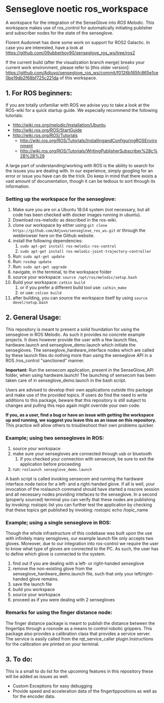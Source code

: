 # Senseglove noetic ros_workspace
A workspace for the integration of the SenseGlove into _ROS Melodic_.
This workspace makes use of ros_control for automatically initiating publisher and subscriber nodes for the state of the senseglove.

Florent Audonnet has done some work on support for ROS2 Galactic. In case you are interested, have a look at https://github.com/09ubberboy90/senseglove_ros_ws/tree/ros2

If the current build (after the visualization branch merge) breaks your current work environment, please refer to [this older version]: https://github.com/Adjuvo/senseglove_ros_ws/commit/f0126b165fc865e1ce0be19db2f68bf725c221da of this workspace. 


## 1. For ROS beginners: ##
If you are totally unfamiliar with ROS we advise you to take a look at the ROS-wiki for a quick startup guide.
We especially recommend the following tutorials:
* http://wiki.ros.org/melodic/Installation/Ubuntu
* http://wiki.ros.org/ROS/StartGuide
* http://wiki.ros.org/ROS/Tutorials
    * http://wiki.ros.org/ROS/Tutorials/InstallingandConfiguringROSEnvironment
    * http://wiki.ros.org/ROS/Tutorials/WritingPublisherSubscriber%28c%2B%2B%29

A large part of understanding/working with ROS is the ability to search for the issues you are dealing with.
In our experience, simply googling for an error or issue you have can do the trick. Do keep in mind that there exists a
vast amount of documentation, though it can be tedious to sort through its information.

### Setting up the workspace for the senseglove: ###
1. Make sure you are on a Ubuntu 18.04 system (not necessary, but all code has been checked with docker images running in ubuntu).
2. Download ros-melodic as described in the ros-wiki.
3. clone our workspace by either using `git clone https://github.com/Adjuvo/senseglove_ros_ws.git` or through the webbrowser here on the Github website.
4. install the following dependencies:
    1. `sudo apt-get install ros-melodic-ros-control`
    2. `sudo apt-get install ros-melodic-joint-trajectory-controller`
5. Run: `sudo apt-get update`
6. Run: `rosdep update`
7. Run: `sudo apt-get upgrade`
8. navigate, in the terminal, to the workspace folder
9. source your workspace: `source /opt/ros/melodic/setup.bash`
10. Build your workspace: `catkin build`
    1. or if you prefer a different build tool use: `catkin_make`
    2. or use: `colcon build`
11. after building, you can source the workspace itself by using `source devel/setup.bash`

## 2. General Usage: ##
This repository is meant to present a solid foundation for using the senseglove in ROS Melodic. As such it provides no
concrete example projects. It does however provide the user with a few launch files, hardware.launch and senseglove_demo.launch
which initiate the sensegloves.
The senseglove_hardware_interface nodes which are called by these launch files do nothing more than using the senseglove API
in a ROS /ros_control "sanctioned" manner.

__Important:__ Run the sensecom application, present in the SenseGlove_API folder, when using hardware.launch! The launching of sensecom
has been taken care of in senseglove_demo.launch in the bash script.

Users are advised to develop their own applications outside this package and make use of the provided topics. If users do find the need to 
write additions to this package, beware that this repository is still subject to changes and pulling this repo again might override your own code.

**If you, as a user, find a bug or have an issue with getting the workspace up and running, we suggest you leave this as an issue on this repository.**
This practice will allow others to troubleshoot their own problems quicker.

### Example; using two sensegloves in ROS: ###
1. source your workspace
2. make sure your sensegloves are connected through usb or bluetooth
    1. if you checked your connection with sensecom, be sure to exit the application before proceeding
3. run: `roslaunch senseglove_demo.launch`

A bash script is called invoking sensecom and running the hardware interface node twice for a left- and a right-handed glove.
If all is well, your invocation of the roslaunch command should have started a roscore session and all necessary nodes providing intefaces to the senseglove.
In a second (properly sourced) terminal you can verify that these nodes are publishing by invoking: rostopic list
you can further test the application by checking that these topics get published by invoking: rostopic echo /topic_name

### Example; using a single senseglove in ROS: ###
Though the whole infrastructure of this codebase was built upon the use with infinitely many sensgloves, our example launch file only accepts two gloves.
Moreover, due to our integration into ros-control we require the user to know what type of gloves are connected to the PC.
As such, the user has to define which glove is connected to the system.

1. find out if you are dealing with a left- or right-handed senseglove
2. remove the non-existing glove from the senseglove_hardware_demo.launch file, such that only your left/right-handed glove remains.
3. save the launch file
4. build you workspace
5. source your workspace
6. proceed as if you were dealing with 2 sensegloves

### Remarks for using the finger distance node: ###
The finger distance package is meant to publish the distance between the fingertips through a rosnode as a means to control robotic grippers. This package also provides a calibration class that provides a service server. The service is easily called from the rqt_service_caller plugin.Instructions for the calibration are printed on your terminal.
## 3. To do: ##
This is a small to do list for the upcoming features in this repository these will be added as issues as well.
* Custom Exceptions for easy debugging
* Provide speed and acceleration data of the fingertippositions as well as for the encoder data.
